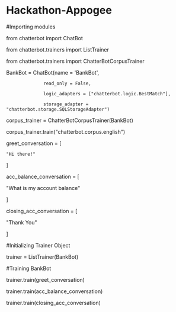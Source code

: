 # Hackathon-Appogee


#Importing modules

from chatterbot import ChatBot

from chatterbot.trainers import ListTrainer

from chatterbot.trainers import ChatterBotCorpusTrainer

BankBot = ChatBot(name = 'BankBot',

                  read_only = False,                  

                  logic_adapters = ["chatterbot.logic.BestMatch"],                 

                  storage_adapter = "chatterbot.storage.SQLStorageAdapter")
                  

corpus_trainer = ChatterBotCorpusTrainer(BankBot)

corpus_trainer.train("chatterbot.corpus.english")


greet_conversation = [

    "Hi there!"
  

]


acc_balance_conversation = [

   "What is my account balance"

]


closing_acc_conversation = [

   "Thank You"

]


#Initializing Trainer Object

trainer = ListTrainer(BankBot)


#Training BankBot

trainer.train(greet_conversation)

trainer.train(acc_balance_conversation)

trainer.train(closing_acc_conversation)









